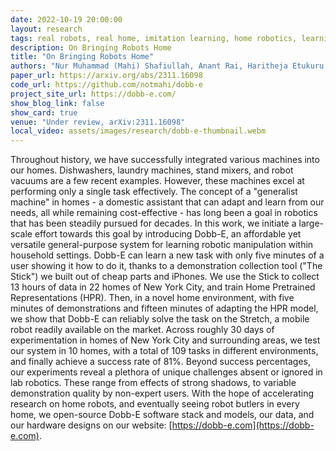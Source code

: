 ```yaml
---
date: 2022-10-19 20:00:00
layout: research 
tags: real robots, real home, imitation learning, home robotics, learning from demonstration, robotics dataset,  robot foundational model
description: On Bringing Robots Home
title: "On Bringing Robots Home"
authors: "Nur Muhammad (Mahi) Shafiullah, Anant Rai, Haritheja Etukuru, Yiqian Liu, Ishan Misra, Soumith Chintala, Lerrel Pinto"
paper_url: https://arxiv.org/abs/2311.16098
code_url: https://github.com/notmahi/dobb-e
project_site_url: https://dobb-e.com/
show_blog_link: false
show_card: true
venue: "Under review, arXiv:2311.16098"
local_video: assets/images/research/dobb-e-thumbnail.webm
---
```


Throughout history, we have successfully integrated various machines into our homes. Dishwashers, laundry machines, stand mixers, and robot vacuums are a few recent examples. However, these machines excel at performing only a single task effectively. The concept of a "generalist machine" in homes - a domestic assistant that can adapt and learn from our needs, all while remaining cost-effective - has long been a goal in robotics that has been steadily pursued for decades. In this work, we initiate a large-scale effort towards this goal by introducing Dobb-E, an affordable yet versatile general-purpose system for learning robotic manipulation within household settings. Dobb-E can learn a new task with only five minutes of a user showing it how to do it, thanks to a demonstration collection tool ("The Stick") we built out of cheap parts and iPhones. We use the Stick to collect 13 hours of data in 22 homes of New York City, and train Home Pretrained Representations (HPR). Then, in a novel home environment, with five minutes of demonstrations and fifteen minutes of adapting the HPR model, we show that Dobb-E can reliably solve the task on the Stretch, a mobile robot readily available on the market. Across roughly 30 days of experimentation in homes of New York City and surrounding areas, we test our system in 10 homes, with a total of 109 tasks in different environments, and finally achieve a success rate of 81%. Beyond success percentages, our experiments reveal a plethora of unique challenges absent or ignored in lab robotics. These range from effects of strong shadows, to variable demonstration quality by non-expert users. With the hope of accelerating research on home robots, and eventually seeing robot butlers in every home, we open-source Dobb-E software stack and models, our data, and our hardware designs on our website: [https://dobb-e.com](https://dobb-e.com).